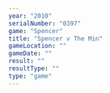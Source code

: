 ```yaml
---
year: "2010"
serialNumber: "0397" 
game: "Spencer"
title: "Spencer v The Min"
gameLocation: ""
gameDate: ""
result: ""
resultType: ""
type: "game"
---
```

